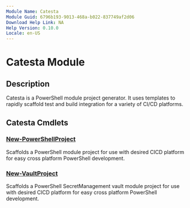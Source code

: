 ```yaml
---
Module Name: Catesta
Module Guid: 6796b193-9013-468a-b022-837749af2d06
Download Help Link: NA
Help Version: 0.10.0
Locale: en-US
---
```


# Catesta Module
## Description
Catesta is a PowerShell module project generator. It uses templates to rapidly scaffold test and build integration for a variety of CI/CD platforms.

## Catesta Cmdlets
### [New-PowerShellProject](New-PowerShellProject.md)
Scaffolds a PowerShell module project for use with desired CICD platform for easy cross platform PowerShell development.

### [New-VaultProject](New-VaultProject.md)
Scaffolds a PowerShell SecretManagement vault module project for use with desired CICD platform for easy cross platform PowerShell development.


